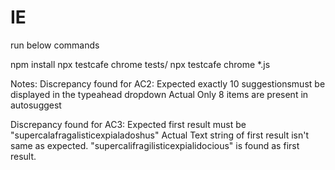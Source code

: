 # IE

run below commands

npm install
npx testcafe chrome tests/
npx testcafe chrome *.js

Notes:
Discrepancy found for AC2:
Expected
exactly 10 suggestionsmust be displayed in the typeahead dropdown
Actual
Only 8 items are present in autosuggest

Discrepancy found for AC3:
Expected
first result must be "supercalafragalisticexpialadoshus"
Actual
Text string of first result isn't same as expected.
"supercalifragilisticexpialidocious" is found as first result.

